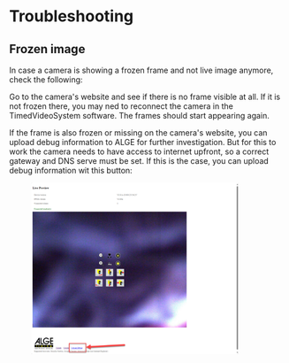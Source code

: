 # Troubleshooting

## Frozen image

In case a camera is showing a frozen frame and not live image anymore, check the following:

Go to the camera's website and see if there is no frame visible at all. If it is not frozen there, you may ned to reconnect the camera in the TimedVideoSystem software. The frames should start appearing again.&#x20;

If the frame is also frozen or missing on the camera's website, you can upload debug information to ALGE for further investigation. But for this to work the camera needs to have access to internet upfront, so a correct gateway and DNS serve must be set. If this is the case, you can upload debug information wit this button:&#x20;

<figure><img src="../.gitbook/assets/image.png" alt="" width="375"><figcaption></figcaption></figure>
